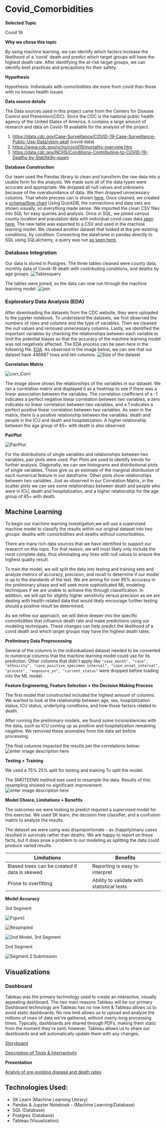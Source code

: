 # Covid_Comorbidities

**Selected Topic**

Covid 19

**Why we chose this topic**

By using machine learning, we can identify which factors increase the likelihood of a 'covid' death and predict which target groups will have the highest death rate. 
After identifying the at-risk target groups, we can identify best practices and precautions for their safety.

**Hypothesis**

Hypothesis: Individuals with comorbidities die more from covid than those with no known health issues

**Data source details**

The Data sources used in this project came from the Centers for Disease Control and Prevention(CDC). Since the CDC is the national public health agency of the United States of America, it contains a large amount of research and data on Covid-19 available for the analysis of the project. 

 1. https://data.cdc.gov/Case-Surveillance/COVID-19-Case-Surveillance-Public-Use-Data/vbim-akqf (covid data)
 2. https://www.cdc.gov/nchs/covid19/mortality-overview.htm
 3. https://data.cdc.gov/NCHS/Conditions-Contributing-to-COVID-19-Deaths-by-Stat/hk9y-quqm
 
 **Database Construction**

Our team used the Pandas library to clean and transform the raw data into a usable form for the analysis. We made sure all of the data types were accurate and appropriate. We dropped all null values and unknowns because of the overabundance of data. We then dropped unnecessary columns. That whole process can is shown [here.](https://github.com/jeffblando/Covid_Comorbidities/blob/Databases_CH/Database/ETL_misc/Cleaned_Data_Machine_Learning_Model.ipynb) Once cleaned, we created a [schema/flow chart](https://github.com/jeffblando/Covid_Comorbidities/blob/Databases_CH/Database/SQL%20Schema/Database_schema.png) 
Using QuickDB, the connections and data sets are shown visually, so everything made sense. We imported the clean CSV files into SQL for easy queries and analysis. Once in SQL, we joined census county location and population data with individual covid case data [seen here.](https://github.com/jeffblando/Covid_Comorbidities/tree/main/Database/Database%20Images) The new table was exported to a CSV and used in the machine learning model. We cleaned another dataset that looked at the pre-existing conditions, by condition. Connecting the dataframe in pandas directly to SQL using SQLalchemy, a query was run [as seen here.](https://user-images.githubusercontent.com/92996865/170176033-9de4ee21-3033-4ac3-b7a6-f7f04bb71305.png)
 
 ### Database Integration

Our data is stored in Postgres. The three tables cleaned were county data, monthly data of Covid-19 death with contributing conditions, and deaths by age groups.
![Tablesquery](https://github.com/jeffblando/Covid_Comorbidities/blob/0388dd6d48fe8fe2a8e887940573f38c3dbf8722/Database/Database%20Images/3%20Tables%20and%20a%20query.png)

The tables were joined, so the data can now run through the machine learning model.
![join](https://github.com/jeffblando/Covid_Comorbidities/blob/0388dd6d48fe8fe2a8e887940573f38c3dbf8722/Database/Database%20Images/Join%20in%20SQL.png)

### Exploratory Data Analysis (EDA) ###

After downloading the datasets from the CDC website, they were uploaded to the jupyter notebook. To understand the datasets, we first observed the numbers of rows and columns and the type of variables. Then we cleaned the null values and removed unnecessary columns. Lastly, we identified the important variables by checking the relationships between each variable to limit the potential biases so that the accuracy of the machine learning model was not negatively affected. The EDA process can be seen here in the following file. [EDA](https://github.com/jeffblando/Covid_Comorbidities/blob/d04c7815cedb3adebce8b7e593fd91f68c699cea/EDA.ipynb). As observed in the image below, we can see that our dataset have 446687 rows and ten columns. 
![Size of the dataset](https://github.com/jeffblando/Covid_Comorbidities/blob/80703793b7eacfc69265d47b0eb3c28cc1ad3206/Images/Rows.png)


**Correlation Matrix** 

![corr_Corrl](https://github.com/jeffblando/Covid_Comorbidities/blob/012c567edf282072e0db8709d11a9ed308675826/Images/EDAnew.png)

The image above shows the relationships of the variables in our dataset. We ran a correlation matrix and displayed it as a heatmap to see if there was a linear association between the variables. The correlation coefficient of a -1 indicates a perfect negative linear correlation between two variables, a zero indicates no linear correlation between two variables, and a 1 indicates a perfect positive linear correlation between two variables.
As seen in the matrix, there is a positive relationship between the variables: death and people in the ICU and death and hospitalization. A higher relationship between the age group of 65+ with death is also observed. 

**PairPlot**

![PairPlot](https://github.com/jeffblando/Covid_Comorbidities/blob/4090674325e72191def410d2d0fb7f713a91c433/Images/Pairplot.png)

For the distributions of single variables and relationships between two variables, pair plots were used. Pair Plots are used to identify trends for further analysis. Diagonally, we can see histograms and distributional plots of single variables. These give us an estimate of the marginal distribution of each numerical feature in our dataframe. Other plots show relationships between two variables. Just as observed in our Correlation Matrix, in the scatter plots we can see some relationships between death and people who were in ICU, death and hospitalization, and a higher relationship for the age group of 65+ with death.  



## Machine Learning
To begin our machine learning investigation,we will use a supervised machine model to classify the results within our original dataset into two groups: deaths with comorbidities and deaths without comorbidities. 

There are many rich data sources that we have identified to support our research on this topic. For that reason, we will most likely only include the most complete data, thus eliminating any lines with null values to ensure the highest quality result.

To train the model, we will split the data into testing and training sets and analyze metrics of accuracy, precision, and recall to determine if our model is up to the standards of the test. We are aiming for over 95% accuracy in the preliminary phase and will seek more sophisticated ML modeling techniques if we are unable to achieve this through classification. In addition, we will opt for slightly higher sensitivity versus precision as we are dealing with health-related data that would likely encourage further testing should a positive result be determined.

As we refine our approach, we will delve deeper into the specific comorbidities that influence death rate and make predictions using our modeling techniques. These changes can help predict the likelihood of a covid death and which target groups may have the highest death rates. 


**Preliminary Data Preprocessing** 

Several of the columns in the individualized dataset needed to be converted to numerical columns that the machine learning model could use for its prediction. Other columns that didn't apply like `"case_month", "race", "ethnicity", "case_positive_specimen_interval", "case_onset_interval", "process", "exposure_yn", "current_status"` were dropped before loading into the ML model.


**Feature Engineering, Feature Selection + the Decision Making Process**

The first model that constructed included the highest amount of columns. We wanted to look at the relationship between age, sex, hospitalization status, ICU status, underlying conditions, and how those factors related to death.

After running the preliminary models, we found some inconsistencies with the data, such as ICU coming up as positive and hospitalization remaining negative. We removed these anomalies from the data set before processing. 

The final columns impacted the results per the correlations below:
![enter image description here](https://github.com/jeffblando/Covid_Comorbidities/blob/MachineLearning_KT/Images/FeatureSelection.jpg?raw=true)

**Testing + Training**

We used a 75% 25% split for testing and training To split the model.    

The SMOTEENN method was used to resample the data. Results of this resampling showed no significant improvement. 
![enter image description here](https://github.com/jeffblando/Covid_Comorbidities/blob/MachineLearning_KT/Images/SMOTEENNResample.jpg?raw=true)


**Model Choice, Limitations + Benefits**

The outcomes we were looking to predict required a supervised model for this exercise. We used SK learn, the decision tree classifier, and a confusion matrix to analyze the results. 

The dataset we were using was disproportionate - as (happily)many cases resulted in survivals rather than deaths. We are happy to report on these facts, but it does pose a problem to our modeling as splitting the data could produce varied results.

|Limitations  |Benefits  |
|--|--|
| Biased trees can be created if data is skewed |Reporting is easy to interpret  |
|Prone to overfitting| Ability to validate with statistical tests|



**Model Accuracy**

3rd Segment

![Figure](https://github.com/jeffblando/Covid_Comorbidities/blob/MachineLearning_KT/Images/Confusion%20Matrix%20Figure.jpg?raw=true))

![Resampled](https://github.com/jeffblando/Covid_Comorbidities/blob/MachineLearning_KT/Images/SMOTEENNResampleCM.jpg?raw=true)

![2nd Model, 3rd Segment](https://github.com/jeffblando/Covid_Comorbidities/blob/main/Images/ML%20Results%205.27.jpg?raw=true)

2nd Segment

![Segment 2 Submission](https://github.com/jeffblando/Covid_Comorbidities/blob/MachineLearning_KT/Images/S2%20ML%20Results.jpg?raw=true)



## Visualizations
### Dashboard
Tableau was the primary technology used to create an interactive, visually appealing dashboard. The two main reasons Tableau will be our primary Dashboard technology are Tableau has no row limit & Tableau allows us to avoid static dashboards. No row limit allows us to upload and analyze the millions of rows of data we've gathered, without overly-long processing times. Typically, dashboards are shared through PDFs, making them static from the moment they're sent; however, Tableau allows us to share our dashboards and will automatically update them with any changes. 

[Storyboard](https://public.tableau.com/app/profile/giovanni.bottone/viz/Group2Storyboard/Group2Storyboard?publish=yes)

[Description of Tools & Interractivity](https://docs.google.com/presentation/d/1HLexLPKKv-I4AnZZq3R42-6RtVfnWUKWxupJI4ClcX0/edit#slide=id.p)


**Presentation**

[Analyis of pre-existing disease and death rates](https://docs.google.com/presentation/d/1i8Ry3hVTzgpDNV7zKgqXaR9tYIhOCbXmE6nfHRlGO4E/edit#slide=id.g12dc2ad45a7_0_0)


## Technologies Used:
- SK Learn (Machine Learning Library)
- Pandas & Jupyter Notebook - (Machine Learning/Database)
- SQL (Database)
- Postgres (Database)
- Tableau (Visualization)
